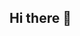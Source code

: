 ## Hi there 👋

<!--
**sichoatelier/sichoatelier** is a ✨ _special_ ✨ repository because its `README.md` (this file) appears on your GitHub profile.

- 🔭 I’m currently working HEHE :D
